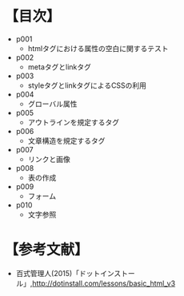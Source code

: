 # 【目次】
- p001
    * htmlタグにおける属性の空白に関するテスト
- p002
    * metaタグとlinkタグ
- p003
    * styleタグとlinkタグによるCSSの利用
- p004
    * グローバル属性
- p005
    * アウトラインを規定するタグ
- p006
    * 文章構造を規定するタグ
- p007
    * リンクと画像
- p008
    * 表の作成
- p009
    * フォーム
- p010
    * 文字参照
 
# 【参考文献】
- 百式管理人(2015)「ドットインストール」,<http://dotinstall.com/lessons/basic_html_v3>
